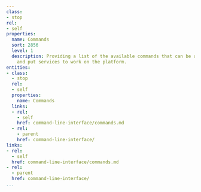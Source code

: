 ```yaml
---
class:
- stop
rel:
- self
properties:
  name: Commands
  sort: 2856
  level: 1
  description: Providing a list of the available commands that can be applied to commands
    and put services to work on the platform.
entities:
- class:
  - stop
  rel:
  - self
  properties:
    name: Commands
  links:
  - rel:
    - self
    href: command-line-interface/commands.md
  - rel:
    - parent
    href: command-line-interface/
links:
- rel:
  - self
  href: command-line-interface/commands.md
- rel:
  - parent
  href: command-line-interface/
...
```

